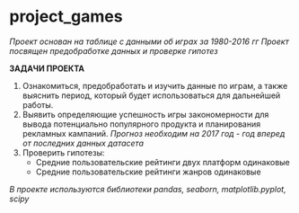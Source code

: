# project_games

*Проект основан на таблице с данными об играх за 1980-2016 гг* 
*Проект посвящен предобработке данных и проверке гипотез*

**ЗАДАЧИ ПРОЕКТА**

1. Ознакомиться, предобработать и изучить данные по играм, а также выяснить период, который будет использоваться для дальнейшей работы.
2. Выявить определяющие успешность игры закономерности для вывода потенциально популярного продукта и планирования рекламных кампаний. 
   *Прогноз необходим на 2017 год - год вперед от последних данных датасета*
3. Проверить гипотезы:
    - Средние пользовательские рейтинги двух платформ одинаковые
    - Средние пользовательские рейтинги жанров одинаковые


_В проекте используются библиотеки pandas, seaborn, matplotlib.pyplot, scipy_
